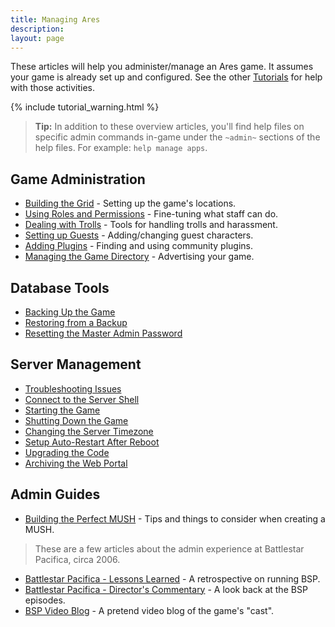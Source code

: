```yaml
---
title: Managing Ares
description:
layout: page
---
```


These articles will help you administer/manage an Ares game.  It assumes your game is already set up and configured.  See the other [Tutorials](/tutorials) for help with those activities.

{% include tutorial_warning.html %}

> <i class="fa fa-info-circle"></i> **Tip:** In addition to these overview articles, you'll find help files on specific admin commands in-game under the `~admin~` sections of the help files.  For example:  `help manage apps`.

## Game Administration

* [Building the Grid](/tutorials/manage/building.html) - Setting up the game's locations.
* [Using Roles and Permissions](/tutorials/manage/roles.html) - Fine-tuning what staff can do.
* [Dealing with Trolls](/tutorials/manage/trolls.html) - Tools for handling trolls and harassment.
* [Setting up Guests](/tutorials/manage/guests.html) - Adding/changing guest characters.
* [Adding Plugins](/tutorials/code/extras.html) - Finding and using community plugins.
* [Managing the Game Directory](/tutorials/manage/directory.html) - Advertising your game.

## Database Tools

* [Backing Up the Game](/tutorials/manage/backups.html)
* [Restoring from a Backup](/tutorials/manage/restore-db.html)
* [Resetting the Master Admin Password](/tutorials/manage/forgot-headwiz-pw.html)

## Server Management

* [Troubleshooting Issues](/tutorials/code/troubleshooting.html)
* [Connect to the Server Shell](/tutorials/install/server-shell.html)
* [Starting the Game](/tutorials/manage/start.html)
* [Shutting Down the Game](/tutorials/manage/shutdown.html)
* [Changing the Server Timezone](/tutorials/manage/server-timezone.html)
* [Setup Auto-Restart After Reboot](/tutorials/manage/restart-after-reboot.html)
* [Upgrading the Code](/tutorials/manage/upgrades.html)
* [Archiving the Web Portal](/tutorials/manage/web-archive.html)

## Admin Guides

* [Building the Perfect MUSH](/articles/building-the-perfect-mush.html) - Tips and things to consider when creating a MUSH.

> These are a few articles about the admin experience at Battlestar Pacifica, circa 2006. 

* [Battlestar Pacifica - Lessons Learned](/articles/battlestar-pacifica-lessons-learned.html) - A retrospective on running BSP.
* [Battlestar Pacifica - Director's Commentary](/articles/battlestar-pacifica-director-s-commentary.html) - A look back at the BSP episodes.
* [BSP Video Blog](/articles/bsp-video-blog.html) - A pretend video blog of the game's "cast".
